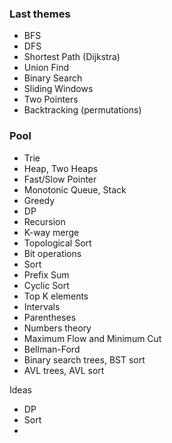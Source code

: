 ### Last themes
- BFS
- DFS
- Shortest Path (Dijkstra)
- Union Find
- Binary Search
- Sliding Windows
- Two Pointers
- Backtracking (permutations)


### Pool
- Trie
- Heap, Two Heaps
- Fast/Slow Pointer
- Monotonic Queue, Stack
- Greedy
- DP
- Recursion
- K-way merge
- Topological Sort
- Bit operations
- Sort
- Prefix Sum
- Cyclic Sort
- Top K elements
- Intervals
- Parentheses
- Numbers theory
- Maximum Flow and Minimum Cut
- Bellman-Ford
- Binary search trees, BST sort
- AVL trees, AVL sort


Ideas

- DP
- Sort
- 